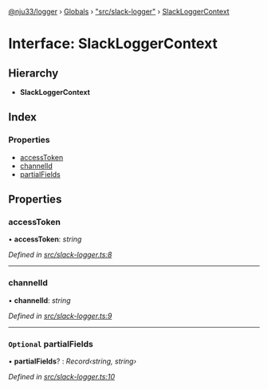 [@nju33/logger](../README.md) › [Globals](../globals.md) › ["src/slack-logger"](../modules/_src_slack_logger_.md) › [SlackLoggerContext](_src_slack_logger_.slackloggercontext.md)

# Interface: SlackLoggerContext

## Hierarchy

* **SlackLoggerContext**

## Index

### Properties

* [accessToken](_src_slack_logger_.slackloggercontext.md#accesstoken)
* [channelId](_src_slack_logger_.slackloggercontext.md#channelid)
* [partialFields](_src_slack_logger_.slackloggercontext.md#optional-partialfields)

## Properties

###  accessToken

• **accessToken**: *string*

*Defined in [src/slack-logger.ts:8](https://github.com/nju33/logger/blob/0e8d412/src/slack-logger.ts#L8)*

___

###  channelId

• **channelId**: *string*

*Defined in [src/slack-logger.ts:9](https://github.com/nju33/logger/blob/0e8d412/src/slack-logger.ts#L9)*

___

### `Optional` partialFields

• **partialFields**? : *Record‹string, string›*

*Defined in [src/slack-logger.ts:10](https://github.com/nju33/logger/blob/0e8d412/src/slack-logger.ts#L10)*
